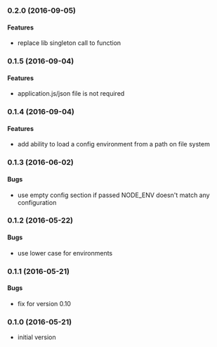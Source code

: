 <a name="0.2.0"></a>
### 0.2.0 (2016-09-05)

#### Features

* replace lib singleton call to function


<a name="0.1.5"></a>
### 0.1.5 (2016-09-04)

#### Features

* application.js/json file is not required


<a name="0.1.4"></a>
### 0.1.4 (2016-09-04)

#### Features

* add ability to load a config environment from a path on file system


<a name="0.1.3"></a>
### 0.1.3 (2016-06-02)

#### Bugs

* use empty config section if passed NODE_ENV doesn't match any configuration


<a name="0.1.2"></a>
### 0.1.2 (2016-05-22)

#### Bugs

* use lower case for environments


<a name="0.1.1"></a>
### 0.1.1 (2016-05-21)

#### Bugs

* fix for version 0.10


<a name="0.1.0"></a>
### 0.1.0 (2016-05-21)


* initial version
